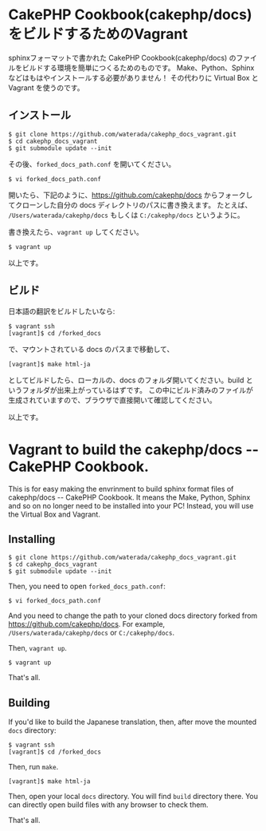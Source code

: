 CakePHP Cookbook(cakephp/docs)をビルドするためのVagrant
=======================================================

sphinxフォーマットで書かれた CakePHP Cookbook(cakephp/docs) のファイルをビルドする環境を簡単につくるためのものです。
Make、Python、Sphinx などはもはやインストールする必要がありません！
その代わりに Virtual Box と Vagrant を使うのです。

インストール
------------

    $ git clone https://github.com/waterada/cakephp_docs_vagrant.git
    $ cd cakephp_docs_vagrant
    $ git submodule update --init

その後、`forked_docs_path.conf` を開いてください。

    $ vi forked_docs_path.conf

開いたら、下記のように、https://github.com/cakephp/docs からフォークしてクローンした自分の docs ディレクトリのパスに書き換えます。
たとえば、 `/Users/waterada/cakephp/docs` もしくは `C:/cakephp/docs` というように。

書き換えたら、`vagrant up` してください。

    $ vagrant up

以上です。


ビルド
------

日本語の翻訳をビルドしたいなら:

    $ vagrant ssh
    [vagrant]$ cd /forked_docs

で、マウントされている docs のパスまで移動して、

    [vagrant]$ make html-ja

としてビルドしたら、ローカルの、docs のフォルダ開いてください。build というフォルダが出来上がっているはずです。
この中にビルド済みのファイルが生成されていますので、ブラウザで直接開いて確認してください。

以上です。



Vagrant to build the cakephp/docs -- CakePHP Cookbook.
======================================================

This is for easy making the envrinment to build sphinx format files of cakephp/docs -- CakePHP Cookbook. It means the Make, Python, Sphinx and so on no longer need to be installed into your PC! Instead, you will use the Virtual Box and Vagrant.

Installing
----------

    $ git clone https://github.com/waterada/cakephp_docs_vagrant.git
    $ cd cakephp_docs_vagrant
    $ git submodule update --init

Then, you need to open `forked_docs_path.conf`:

    $ vi forked_docs_path.conf

And you need to change the path to your cloned docs directory forked from https://github.com/cakephp/docs. For example, `/Users/waterada/cakephp/docs` or `C:/cakephp/docs`.

Then, `vagrant up`.

    $ vagrant up

That's all.


Building
--------

If you'd like to build the Japanese translation, then, after move the mounted `docs` directory:

    $ vagrant ssh
    [vagrant]$ cd /forked_docs

Then, run `make`.

    [vagrant]$ make html-ja

Then, open your local `docs` directory. You will find `build` directory there. You can directly open build files with any browser to check them.

That's all.
